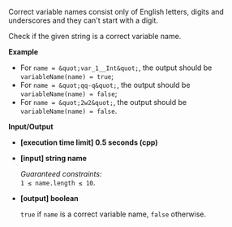 
Correct variable names consist only of English letters, digits and underscores and they can't start with a digit.

Check if the given string is a correct variable name.

**Example**

-   For  `name = &quot;var_1__Int&quot;`, the output should be  
    `variableName(name) = true`;
-   For  `name = &quot;qq-q&quot;`, the output should be  
    `variableName(name) = false`;
-   For  `name = &quot;2w2&quot;`, the output should be  
    `variableName(name) = false`.

**Input/Output**

-   **\[execution time limit\] 0.5 seconds (cpp)**
    
-   **\[input\] string name**
    
    _Guaranteed constraints:_  
    `1 ≤ name.length ≤ 10`.
    
-   **\[output\] boolean**
    
    `true`  if  `name`  is a correct variable name,  `false`  otherwise.